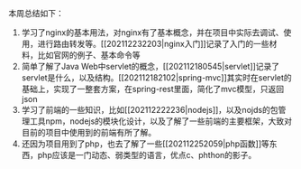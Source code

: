 本周总结如下：
1. 学习了nginx的基本用法，对nginx有了基本概念，并在项目中实际去调试、使用，进行路由转发等。[[202112232203|nginx入门]]记录了入门的一些材料，比如官网的例子、基本命令等
2. 简单了解了Java Web中servlet的概念，[[202112180545|servlet]]记录了servlet是什么，以及结构。[[202112182102|spring-mvc]]其实时在servlet的基础上，实现了一整套方案，在spring-rest里面，简化了mvc模型，只返回json
3. 学习了前端的一些知识，比如[[202112222236|nodejs]]，以及nojds的包管理工具npm，nodejs的模块化设计，以及了解了一些前端的主要框架，大致对目前的项目中使用到的前端有所了解。
4. 还因为项目用到了php，也去了解了一些[[202112252059|php函数]]等东西，php应该是一门动态、弱类型的语言，优点c、phthon的影子。